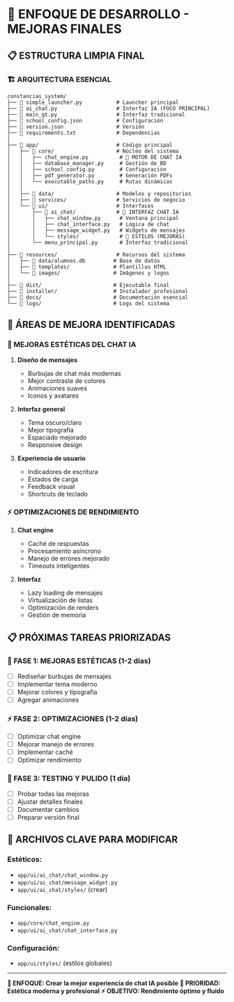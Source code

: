 # 🎯 ENFOQUE DE DESARROLLO - MEJORAS FINALES

## 📋 ESTRUCTURA LIMPIA FINAL

### 🏗️ ARQUITECTURA ESENCIAL
```
constancias_system/
├── 📄 simple_launcher.py           # Launcher principal
├── 📄 ai_chat.py                   # Interfaz IA (FOCO PRINCIPAL)
├── 📄 main_qt.py                   # Interfaz tradicional
├── 📄 school_config.json           # Configuración
├── 📄 version.json                 # Versión
├── 📄 requirements.txt             # Dependencias
│
├── 📁 app/                         # Código principal
│   ├── 📁 core/                    # Núcleo del sistema
│   │   ├── chat_engine.py          # 🎯 MOTOR DE CHAT IA
│   │   ├── database_manager.py     # Gestión de BD
│   │   ├── school_config.py        # Configuración
│   │   ├── pdf_generator.py        # Generación PDFs
│   │   └── executable_paths.py     # Rutas dinámicas
│   │
│   ├── 📁 data/                    # Modelos y repositorios
│   ├── 📁 services/                # Servicios de negocio
│   └── 📁 ui/                      # Interfaces
│       ├── 📁 ai_chat/             # 🎯 INTERFAZ CHAT IA
│       │   ├── chat_window.py      # Ventana principal
│       │   ├── chat_interface.py   # Lógica de chat
│       │   ├── message_widget.py   # Widgets de mensajes
│       │   └── styles/             # 🎨 ESTILOS (MEJORAS)
│       └── menu_principal.py       # Interfaz tradicional
│
├── 📁 resources/                   # Recursos del sistema
│   ├── 📁 data/alumnos.db         # Base de datos
│   ├── 📁 templates/              # Plantillas HTML
│   └── 📁 images/                 # Imágenes y logos
│
├── 📁 dist/                       # Ejecutable final
├── 📁 installer/                  # Instalador profesional
├── 📁 docs/                       # Documentación esencial
└── 📁 logs/                       # Logs del sistema
```

## 🎯 ÁREAS DE MEJORA IDENTIFICADAS

### 🎨 MEJORAS ESTÉTICAS DEL CHAT IA
1. **Diseño de mensajes**
   - Burbujas de chat más modernas
   - Mejor contraste de colores
   - Animaciones suaves
   - Iconos y avatares

2. **Interfaz general**
   - Tema oscuro/claro
   - Mejor tipografía
   - Espaciado mejorado
   - Responsive design

3. **Experiencia de usuario**
   - Indicadores de escritura
   - Estados de carga
   - Feedback visual
   - Shortcuts de teclado

### ⚡ OPTIMIZACIONES DE RENDIMIENTO
1. **Chat engine**
   - Caché de respuestas
   - Procesamiento asíncrono
   - Manejo de errores mejorado
   - Timeouts inteligentes

2. **Interfaz**
   - Lazy loading de mensajes
   - Virtualización de listas
   - Optimización de renders
   - Gestión de memoria

## 📋 PRÓXIMAS TAREAS PRIORIZADAS

### 🎨 FASE 1: MEJORAS ESTÉTICAS (1-2 días)
- [ ] Rediseñar burbujas de mensajes
- [ ] Implementar tema moderno
- [ ] Mejorar colores y tipografía
- [ ] Agregar animaciones

### ⚡ FASE 2: OPTIMIZACIONES (1-2 días)
- [ ] Optimizar chat engine
- [ ] Mejorar manejo de errores
- [ ] Implementar caché
- [ ] Optimizar rendimiento

### 🧪 FASE 3: TESTING Y PULIDO (1 día)
- [ ] Probar todas las mejoras
- [ ] Ajustar detalles finales
- [ ] Documentar cambios
- [ ] Preparar versión final

## 🎯 ARCHIVOS CLAVE PARA MODIFICAR

### Estéticos:
- `app/ui/ai_chat/chat_window.py`
- `app/ui/ai_chat/message_widget.py`
- `app/ui/ai_chat/styles/` (crear)

### Funcionales:
- `app/core/chat_engine.py`
- `app/ui/ai_chat/chat_interface.py`

### Configuración:
- `app/ui/styles/` (estilos globales)

---

**🎯 ENFOQUE: Crear la mejor experiencia de chat IA posible**
**🎨 PRIORIDAD: Estética moderna y profesional**
**⚡ OBJETIVO: Rendimiento óptimo y fluido**
